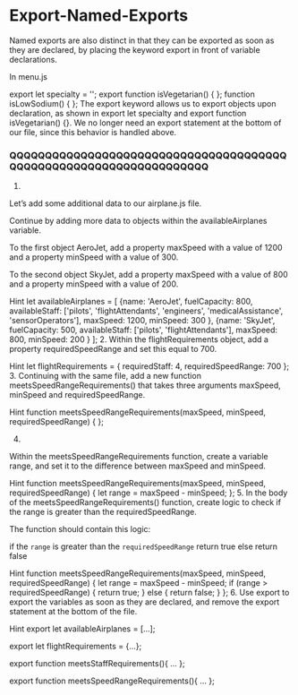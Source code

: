 # Export-Named-Exports

Named exports are also distinct in that they can be exported as soon as they are declared, by placing the keyword export in front of variable declarations.

In menu.js

export let specialty = '';
export function isVegetarian() {
}; 
function isLowSodium() {
}; 
The export keyword allows us to export objects upon declaration, as shown in export let specialty and export function isVegetarian() {}.
We no longer need an export statement at the bottom of our file, since this behavior is handled above.


### QQQQQQQQQQQQQQQQQQQQQQQQQQQQQQQQQQQQQQQQQQQQQQQQQQQQQQQQQQQQQQQQQQQ


1.
Let’s add some additional data to our airplane.js file.

Continue by adding more data to objects within the availableAirplanes variable.

To the first object AeroJet, add a property maxSpeed with a value of 1200 and a property minSpeed with a value of 300.

To the second object SkyJet, add a property maxSpeed with a value of 800 and a property minSpeed with a value of 200.


Hint
let availableAirplanes = [
{name: 'AeroJet',
 fuelCapacity: 800,
 availableStaff: ['pilots', 'flightAttendants', 'engineers', 'medicalAssistance', 'sensorOperators'],
 maxSpeed: 1200,
 minSpeed: 300
}, 
{name: 'SkyJet',
 fuelCapacity: 500,
 availableStaff: ['pilots', 'flightAttendants'],
 maxSpeed: 800,
 minSpeed: 200
}
];
2.
Within the flightRequirements object, add a property requiredSpeedRange and set this equal to 700.


Hint
let flightRequirements = {
  requiredStaff: 4,
  requiredSpeedRange: 700
};
3.
Continuing with the same file, add a new function meetsSpeedRangeRequirements() that takes three arguments maxSpeed, minSpeed and requiredSpeedRange.


Hint
function meetsSpeedRangeRequirements(maxSpeed, minSpeed, requiredSpeedRange) {
};
 
4.
Within the meetsSpeedRangeRequirements function, create a variable range, and set it to the difference between maxSpeed and minSpeed.


Hint
function meetsSpeedRangeRequirements(maxSpeed, minSpeed, requiredSpeedRange) {
  let range = maxSpeed - minSpeed;
};
5.
In the body of the meetsSpeedRangeRequirements() function, create logic to check if the range is greater than the requiredSpeedRange.

The function should contain this logic:

if the `range` is greater than the `requiredSpeedRange`
  return true
else 
  return false 

Hint
function meetsSpeedRangeRequirements(maxSpeed, minSpeed, requiredSpeedRange) {
  let range = maxSpeed - minSpeed;
  if (range > requiredSpeedRange) {
    return true;
    } else {
    return false;
  }
};
6.
Use export to export the variables as soon as they are declared, and remove the export statement at the bottom of the file.


Hint
export let availableAirplanes = [...];
 
export let flightRequirements = {...};
 
export function meetsStaffRequirements(){
...
};
 
export function meetsSpeedRangeRequirements(){
...
};
